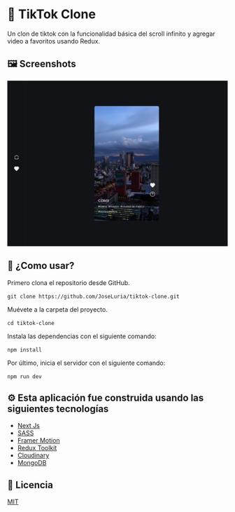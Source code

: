 # 🤖 TikTok Clone

Un clon de tiktok con la funcionalidad básica del scroll infinito y agregar video a favoritos usando Redux.

## 🖼️ Screenshots

![tiktok clone](./public/others/preview.png)

## 🚀 ¿Como usar?

Primero clona el repositorio desde GitHub.

```shell
git clone https://github.com/JoseLuria/tiktok-clone.git
```

Muévete a la carpeta del proyecto.

```shell
cd tiktok-clone
```

Instala las dependencias con el siguiente comando:

```shell
npm install
```

Por último, inicia el servidor con el siguiente comando:

```shell
npm run dev
```

## ⚙️ Esta aplicación fue construida usando las siguientes tecnologías

- [Next Js](https://nextjs.org/)
- [SASS](https://sass-lang.com/)
- [Framer Motion](https://www.framer.com/docs/animation/)
- [Redux Toolkit](https://redux-toolkit.js.org/)
- [Cloudinary](https://cloudinary.com/)
- [MongoDB](https://www.mongodb.com/)

## 📄 Licencia

[MIT](https://opensource.org/licenses/MIT)
